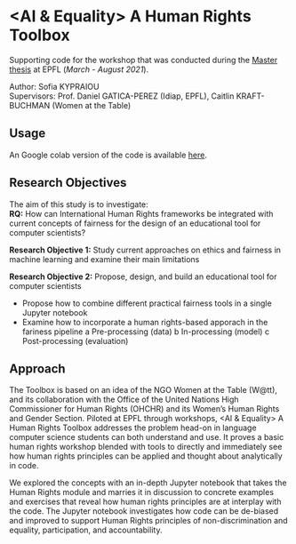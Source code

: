 # &lt;AI &amp; Equality> A Human Rights Toolbox

Supporting code for the workshop that was conducted during the [Master thesis](https://github.com/s-kypr/aiequality/blob/main/AI-Equality_A_Human_Rights_Toolbox_Sofia_Kypraiou__Master_thesis_.pdf) at EPFL (*March - August 2021*).

Author: Sofia KYPRAIOU \
Supervisors: Prof. Daniel GATICA-PEREZ (Idiap, EPFL), Caitlin KRAFT-BUCHMAN (Women at the Table)



## Usage

An Google colab version of the code is available [here](https://colab.research.google.com/drive/11SWijBDkr1pSgIXyjUkgoSB0gh5oAlaI?usp=sharing).

## Research Objectives

The aim of this study is to investigate:\
 **RQ:** How can International Human Rights frameworks be integrated with current concepts of
fairness for the design of an educational tool for computer scientists?

**Research Objective 1:** Study current approaches on ethics and fairness in machine learning
and examine their main limitations

**Research Objective 2:** Propose, design, and build an educational tool for computer scientists
- Propose how to combine different practical fairness tools in a single Jupyter notebook
- Examine how to incorporate a human rights-based apporach in the fariness pipeline
  a Pre-processing (data)
  b In-processing (model)
  c Post-processing (evaluation)
 
 ## Approach
 
 The Toolbox is based on an idea of the NGO Women at the Table (W@tt), and its
collaboration with the Office of the United Nations High Commissioner for Human Rights
(OHCHR) and its Women’s Human Rights and Gender Section. Piloted at EPFL through workshops,
<AI & Equality> A Human Rights Toolbox addresses the problem head-on in language
computer science students can both understand and use. It proves a basic human rights
workshop blended with tools to directly and immediately see how human rights principles can
be applied and thought about analytically in code. 

We explored the concepts with an in-depth Jupyter notebook that takes
the Human Rights module and marries it in discussion to concrete examples and exercises
that reveal how human rights principles are at interplay with the code. The Jupyter notebook
investigates how code can be de-biased and improved to support Human Rights principles of
non-discrimination and equality, participation, and accountability.
